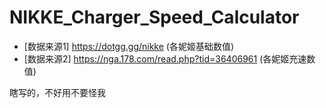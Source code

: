 # NIKKE_Charger_Speed_Calculator
 
- [数据来源1] https://dotgg.gg/nikke (各妮姬基础数值)
- [数据来源2] https://nga.178.com/read.php?tid=36406961 (各妮姬充速数值)

瞎写的，不好用不要怪我